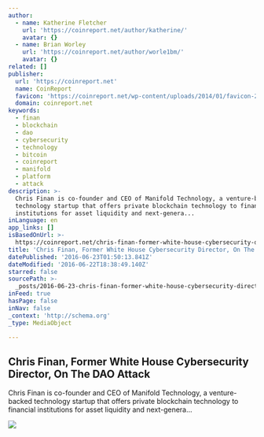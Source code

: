 ```yaml
---
author:
  - name: Katherine Fletcher
    url: 'https://coinreport.net/author/katherine/'
    avatar: {}
  - name: Brian Worley
    url: 'https://coinreport.net/author/worle1bm/'
    avatar: {}
related: []
publisher:
  url: 'https://coinreport.net'
  name: CoinReport
  favicon: 'https://coinreport.net/wp-content/uploads/2014/01/favicon-2.ico'
  domain: coinreport.net
keywords:
  - finan
  - blockchain
  - dao
  - cybersecurity
  - technology
  - bitcoin
  - coinreport
  - manifold
  - platform
  - attack
description: >-
  Chris Finan is co-founder and CEO of Manifold Technology, a venture-backed
  technology startup that offers private blockchain technology to financial
  institutions for asset liquidity and next-genera...
inLanguage: en
app_links: []
isBasedOnUrl: >-
  https://coinreport.net/chris-finan-former-white-house-cybersecurity-director-dao-attack/
title: 'Chris Finan, Former White House Cybersecurity Director, On The DAO Attack'
datePublished: '2016-06-23T01:50:13.841Z'
dateModified: '2016-06-22T18:38:49.140Z'
starred: false
sourcePath: >-
  _posts/2016-06-23-chris-finan-former-white-house-cybersecurity-director-on-t.md
inFeed: true
hasPage: false
inNav: false
_context: 'http://schema.org'
_type: MediaObject

---
```

<article style=""><h1>Chris Finan, Former White House Cybersecurity Director, On The DAO Attack</h1><p>Chris Finan is co-founder and CEO of Manifold Technology, a venture-backed technology startup that offers private blockchain technology to financial institutions for asset liquidity and next-genera...</p><img src="https://coinreport.net/wp-content/uploads/2016/06/Chris_Finan1-e1466618530865-150x150.jpg" /></article>